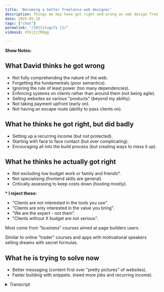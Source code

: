 ```yaml
---
title: 'Becoming a better freelance web designer'
description: Things we may have got right and wrong as web design freelancers.
date: 2025-05-28
tags: ["chat"]
permalink: "/19{{slugify }}/"
videoid: V55jIjtR8gg

---
```


 **Show Notes:**

## What David thinks he got wrong

- Not fully comprehending the nature of the web.
- Forgetting the fundamentals (poor semantics).
- Ignoring the rule of least  power (too many dependencies).
- Enforcing systems on clients rather than around them (not being agile).
- Selling websites as various "products" (beyond my ability).
- Not taking payment upfront (early on).
- Not having an escape route (ability to pass clients on).

## What he thinks he got  right, but did badly
- Setting up a recurring income (but not protected).
- Starting with face to face contact (but over complicating).
- Encouraging all into the build process (but creating ways to mess it up).

## What he thinks he actually got right

- Not excluding low budget work or family and friends*.
- Not specialising (frontend skills are general).
- Critically assessing to keep costs down (hosting mostly).

<div class="side-note">
<p><strong>*  I reject these:</strong></p>

<ul >
<li>"Clients are not interested in the tools you use".</li>
<li>"Clients are only interested in the value you bring".</li>
<li>"We are the expert - not them".</li>
<li>"Clients without X budget are not serious".</li>
</ul>
<p>Most come from "business" courses aimed at page builders users.
</p>
<p> Similar to online "trader" courses and apps with motivational speakers selling dreams with secret formulas.
</p>
</div>




## What he is trying to solve now

- Better messaging (content first over "pretty pictures" of websites).
- Faster building with snippets. (need more jobs and recurring income).

<details> 
<summary>Transcript</summary>

[00:00:05] **Nathan Wrigley:** Hello there and welcome to the No Script Show. Last time we mentioned we wanted to do more content that had practical value.

The plan is to do a series looking at components that make up websites, and this would allow us to get more specific about design, but also accumulate a library of reusable snippets for future website builds we do on the show. But before that, it probably makes sense to talk about who this is all for.

We've called this episode Becoming a Better Freelance Web Designer and that's one of the main reasons behind the show. And I noticed David Waumsley there pointing the finger at himself. How are you doing, David? You all right? 

[00:00:43] **David Waumsley:** Yeah, I'm good. Yeah, this is a little bit self-indulgent, this show, 'cause it is really for me.

But I thought I'm perhaps not the only person out there who single handedly is providing. Client building services, websites for local businesses, and probably not the only person in search of a kind of new method, getting back into HML and CSS and also accommodating intrinsic web design.

So hopefully by, as we'll see on the show notes, it's all about what I think I've done right and wrong over the last 20 years in terms of, what I've learned and how I approach business. 

[00:01:22] **Nathan Wrigley:** Yeah. This episode is really an episode in David lying down on the couch and being like, yeah, some sort of psychological analysis of your own, your own endeavors to build websites.

yeah, interesting. So the idea then of this show is to lay the foundations for future shows in which we build and in quotes, components, bits. For want of a better word, of websites and turn those out as YouTube videos or other types of content. And so this lays the groundwork for who might be interested in that kind of stuff.

So shall I put the show notes up or we at that point? Yeah. In which case we will go right totto the show notes. I'm just gonna say that if you want to follow along with any of this, then on the screen there is the, the URL where you can find all of this. It's no script show slash 19. So the digits one, nine, no script show slash 19 if you wanna.

Find out where these bits and pieces are. Okay. Over to you, David. Kick us off, David, what he thinks he got wrong. 

[00:02:26] **David Waumsley:** Yeah, so yeah, I broke this up into what I got wrong partly right and where I'm going with this. So I think I Nathan, please add in things that you've got. Of course 

[00:02:37] **Nathan Wrigley:** there's plenty that I got wrong as well, but it doesn't always overlap with what you got wrong. So that's interesting. 

[00:02:42] **David Waumsley:** Yeah, And what, it's interesting 'cause it's 20 years since I was started building websites and I. Is, I've come first circle, but I think I understand things better. So the first thing I've put down here is not fully comprehending the nature of the web. And we were talking about this earlier.

I think this is true of most of us who came in at a point where web design was already we had. HTML tables. We were already looking at using the web as this visual tool to promote businesses, and we came in as designers doing that where I think most of us skipped the earlier part of the web story that is this free communication tool that would work on any device.

and it was a H TM L first thing, I think now because of the fact of intrinsic design, we've come full circle all of this a little bit where we're all saying, actually no, the web is a way of largely communicating to people. I. mostly text-based content and then making it pretty and that just swap, it switches the way I look at the whole business.

[00:03:50] **Nathan Wrigley:** Yeah, I think there's a couple of things I would add into there, but basically it's a rehash of what you said. So the first one is that nobody, I think comprehends the nature of the web does that, because it's constantly changing. But also, like you said, the endeavor really was to create this kind of network of computers that in the event of a collapse of one part of the infrastructure, it would still find a way to get information from point A to point B. And, and it really was about academics communicating with other academics to share their knowledge and then it got taken over and we don't need to go into all of that, but it, now it's very much a, it's very much tied to businesses and, selling things in your place online, socially, and what have you. 

And, but it does seem that there is a, the beginnings of a ground swelling, getting back to more of the traditional roots, like an open platform. I. To communicate your message out there in a free way that anybody can latch onto.

But I know that you are in the baseball to use that phrase. I know that you are inside all of this. I don't know that message is landing broadly yet. I. But I think it's beginning to land broadly. I think people are maybe, beginning to have fatigue of being sold at having their data mind and all of that.

So maybe we're at the, cusp of something. And if that's the case, this podcast is very well timed, well done. 

[00:05:20] **David Waumsley:** And also when I was doing the work. it was a friend of mine who dragged me into doing this as a business because she wanted some help with WordPress at the time, and her old business or clients always started because she was in marketing and print.

So the web was just. An addition. Yep. It was just basically turning print into HT ML. Yeah. And that's the way that most of us have come in and talk to clients about it. But if we swap it round to the fact that no, it's a message we're communicating with HDML, which we then make pretty, I. It, does turn everything upside down.

So again, with the next thing, my mistake is forgetting the fundamentals, which is HTML stuff. as you get, as we moved into page builders, I got even less in tune with correct markup to make it more accessible and just to make more sense of the. The content itself. 

[00:06:14] **Nathan Wrigley:** So yeah, I think we can all be forgiven for going along that road because that was just it.

Looking back, that was the way, I suppose it had to go for a little period of time. We were all caught up in, can we make it look like this? Can we use this clever, I don't know, fading technique or sliding technique? Can we get JavaScript to do this thing so that this kind of experience is suddenly possible?

and that's where we went. And the semantics just went out the window because it was all about the pixels on the page and the way it looked, and the, but the mapping of that is so straightforward. we used to hold magazines in our hand and you could do anything with that if you could print it.

It was possible. And then we wanted to simulate that on the internet. So that's what we did for years and we forgot. That it was actually about encapsulating it in this, HTML, the semantics of it. That was, I think, always gonna happen. the prettiness, the pixel pushing, the, making it look nice and to have cool animations and all that.

I think that was, that had to happen. and then there'd be some sort of nascent rebellion, which is what we feel like we got at the minute. So again. I'm, lie down on the couch, David, you can forgive yourself, I think for that one. 

[00:07:28] **David Waumsley:** Yeah, and I think it's a good thing, because it's so simple really to mark up HML fairly effectively so it can reach more people and be usable to, billions of people with disabilities.

And the fact that we're an aging population means that we need to do this even better anyway, if we're to reach more people. So for the small cost of getting your semantics right with your H two ML. The benefits that you might even get as a business Trying to reach people Yeah. Are great. Yeah.

[00:07:56] **Nathan Wrigley:** Okay. So, here's another interesting thing as well, is that the, more recent a, amendments to the HTML, sorry, the, the CSS standards and things like that, if you think about it, we had to go through this. pixel pushing. Make it all look pretty in order for CSS to, and again, I'm using air quotes catch up because a lot of the things in CSS seem like they're trying to simulate what we got in JavaScript, but without JavaScript, if So we've got a lot of things coming in that direction, but hopefully if we strip away the JavaScripts, you know the name of the show, no script show. Yeah, that will make the semantics more possible. Everybody will be able to access it on any kind of device, and it will basically be consumable by all. 

[00:08:40] **David Waumsley:** Yeah, it's been an intro. This is going off again, but we were talking a bit before about Carousel CSS carousels and we, talked around that and there's a big debate going on as we're recording this about that because it turns out these CSS carousels work quite as accessible as they should be, which is okay. Yeah. and you hear lots of conversations about that because, there's a reaffirming, I think in the.

Kind of industry about the fact that we must remember it's HTML and CSS are predominant there, do JavaScript for anything else that can't be done by those first two. But above all of that, accessibility is absolute. That must be the most important thing. Everybody should be able to, because that's what makes the web unique, isn't it? Through the technology. It can reach everyone. 

[00:09:27] **Nathan Wrigley:** Yeah, interesting. And then the next one, the third one, ignoring the rule of least power and then in brackets, too many dependencies. You had to explain this one to me. So what were you meaning here? 

[00:09:37] **David Waumsley:** Yeah. I started with has HTML and CSS.

Didn't learn it very well. Got into WordPress because that allowed me to do all sorts of dynamic stuff and that, and then with learning that, I couldn't have done stuff without WordPress, but then it ended up being other jobs came to me because I'd found a way and then particularly a page builder.

So you it didn't matter if it was a single. Landing page that should have been done with HML and CSS. It suddenly went into this whole bunch of dependencies and you keep building and building upon all these things, forgetting really, that you have to support these and they were never needed, So that was always my mistake, that rule of lease power, that you should start off as simplest possible and as you need it, you add into the pot. 

[00:10:23] **Nathan Wrigley:** I do wonder if this one will go away because just stepping away from HTML and CSS and in almost every aspect of the technology landscape, so not just the internet over complication is the stuff of company's lives, isn't it? They have to invent new things, pitch those new things, convince us that, we need them all, make them, dependable, reliable, something that you wanna subscribe to if you like. And I dunno how many times I've had conversations in the WordPress space in which the, just this massive dependency, headless is a really great example where just so many moving parts to get that to work.

And no doubt there are scenarios where that probably is a decent thing. But for most people it's not. I don't know how I think the curious, the nature of humanity, being curious and trying new things out. I'm not sure that's gonna go away, but you don't need them for almost anything that you want to build as a, I don't know, client website.

You probably don't need any of those dependencies and telling yourself, I don't need to waste time on exploring those things is probably, time, saved, shall we say. 

[00:11:35] **David Waumsley:** Yeah, and I think it'll come into our next episodes looking at components. 'cause we'll have to quit because not only the tools that you might use and the dependency on those, but also the extra complicated code that you might code in there.

Yeah. That weren't needed when the message could have been conveyed in a much simpler way. Yeah. So I think, this rule release power is one that I really hold to now, but. Totally lost it. 'cause you just get carried away. You just think, yeah, it's wonderful. I've got the system through this tool. I love this tool.

[00:12:03] **Nathan Wrigley:** I'm still massively encapsulated in that universe. I'm still dependent upon so many different things. n Engine X, Apache, my sql, some sort of Linux distribution, in my case. Then PHP, gosh, the list goes on. WordPress, a bunch of plugins. Quite a stack. 

[00:12:25] **David Waumsley:** But in your case, nearly everything you are doing relies on a lot of generated content.

So you need something like that. You need some Cs in almost. It does. but it's slightly different from, I think, some of the client sites that I've done, which I should have just used some skills, Oh yeah. 

[00:12:41] **Nathan Wrigley:** I've definitely built client one pager websites, which I've done in the page builder, because I knew that I could achieve it more quickly.

then it's gotta have. Some CMS in the background forever. And really that, I'm thinking of one particular case where it still exists. This website is still there and it is a one pager and it's got a whole CMS behind it. Yeah, makes sense. Updated, yeah. 

[00:13:07] **David Waumsley:** Yeah, the next one was in forcing systems on clients rather than around them.

and I'm put in brackets, not being agile, I just learned in the way that I think, again, this is something which is probably generic to most people who are. Kind of web designers or front end designers, that we used the waterfall method, didn't we? We had a A system where we would agree what the design looked like, and then build it and set all this kind of system up for that, where 24 years ago now, some really clever academics in the more development side of things with the more dynamic languages realize that this kind of doesn't work as a way of building up a project.

And that is one of the things that I've done is I've listened to lots of people who say, oh, you need to do this. You need to have this discovery period. You'll need to run onto this. You need the content first. You need them to provide it through This system just doesn't work at all. Where if I'm Agile, which is basically saying.

Look, we don't know. We'll go and explore this and we won't spend more than what you're going to get back on it. So we'll start as simple as possible together. And you'll pay me for a certain set of work. And then, and that's work better for me than trying to invent some system because it means that they're paying for my time and we're trying to achieve a job, but it's entirely up to them if we go, it's their budget, it's their money.

Yeah, go a different route, so.

[00:14:31] **Nathan Wrigley:** Yeah, we spent a whole load of time, didn't we, talking about being agile on the, on the podcast that we do for, the WP Builds podcast. And that was a really interesting journey, and I think your move more towards listening to clients, getting into conversation with clients, basically the whole thing being a conversation Yeah.

Was, was really transformational for you in a good way. 

[00:14:53] **David Waumsley:** Yeah, and it makes sense. you can now, I mean it's taken, billions of pounds or dollars lost with the government projects and stuff to work out that they have to go agile because simply with a big project, if you start off, the technology might be changed.

You gotta agree it all and say, these are my aims, because they will not be sensible aims perhaps a year down the line. 

[00:15:15] **Nathan Wrigley:** Yeah. Yeah, so good point. 

[00:15:18] **David Waumsley:** yeah, so the next thing was certainly in websites, it is the same thing really as various products. So I put beyond my abilities. So for me, I've realized that I shouldn't do things like e-commerce because I really, I rely on somebody else's technology to do it, and I don't know enough, I can't keep up with it, and there's enough work for me just sticking with basically static sites most of the time.

[00:15:43] **Nathan Wrigley:** Yeah, it's the sort of shiny object syndrome, isn't it? I think given the nature of technology, it's easy to get sucked into those different paths. I decided, as many years ago that e-commerce was not for me. There were just too many headaches there that I knew that I didn't have the technical capability to troubleshoot if things went wrong.

but I, think that's quite a sensible thing, but we're always being pitched the snake oil of. Yeah, do everything for everybody all the time. And I, don't know, I think if you know what your limitations are working towards those limitations might be. Might be the best thing that you ever did.

You probably got less anxiety out of it as well. 

[00:16:22] **David Waumsley:** Yeah. If I want to stay as a single person on my own working, and that's my business, I need to keep it down to what I can stay up to date with. So what I did WooCommerce for some time, but that changes so greatly that I can't keep up with that and then learn the other stuff that I need to do.

So I realized that I'm stretching myself. But also the other thing was just seeing these as products, selling them to clients as products. The agile point again, that you really can't, you can't say you're going to get X project at the beginning of something because you need that room to communicate the direction it might go.

As you make it to realize. And that's the agile approach, isn't it? Yeah. You actually don't quite know what the end is, and you shouldn't know what the end is because you need that room. To be able to change your mind. And yeah. 

[00:17:05] **Nathan Wrigley:** That one's, kind of about learning what your capabilities are and what you're comfortable with and, owning that a little bit and being happy in it, not necessarily always trying to find the next North Star that you need to aim at.

[00:17:18] **David Waumsley:** That's it. Okay. I just think, not selling websites as products is problematic. they're not really a product, are they? they're a communication tool. The web is a communication tool. It changes. We have to be agile. It's the nature of the. 

[00:17:33] **Nathan Wrigley:** Yeah. 

[00:17:34] **David Waumsley:** Yeah. It's not an off, off shelf thing, which begins at this point and ends at that point, hopefully.

Yeah. You buy it and it lasts for so many years. It's just not, doesn't work that way. this next, my next one is one you've never fallen for, I think. 

[00:17:46] **Nathan Wrigley:** No, I, I would just read it out, not taking payments upfront. It sounds like you early on didn't do that. I've never. Not taking payments. There was essentially, I always went for a kind of 40, 40, 20 split, like 40% deposit, 40% on some milestone, and then a final 20%, at the end.

And I've never suffered from that. 'cause it just, the wheels would grind to a halt if people didn't pay. But I never had that even, so that was all right. 

[00:18:15] **David Waumsley:** You have to do a waterfall method with that one though, don't you? You do. So it is easier for me, now because I just say it's a, basically an agile sprint of work we're doing.

You're buying so many hours where we'll work on it with this aim. So I can say, pay that upfront and you've got these hours and then pay it the next, and you've got these hours and. 

[00:18:32] **Nathan Wrigley:** Yeah, but again, you've passed the test, haven't you? You've been paid upfront, whatever the way of doing it in your case. Non waterfall, in my case, much more waterfall.

It, still works, but don't. Don't not get paid and do a load of work. Yeah. that's not great 'cause you probably will regret it at some point. It might work out for years. And then one day you'll, overstep the boundaries or you'll have a client that just simply refuses to pay. And then the, silliness of that system will become self-evident.

[00:19:01] **David Waumsley:** Yeah, I've got the last one on the, what I think I got wrong was not having an escape route. the ability to pass clients on or let clients go free. 

[00:19:12] **Nathan Wrigley:** Which I think, and what did you mean by that? Was this where you'd reached the end of the road of what you could do with them? Or when they came to you and said, look, we need a new website, but we don't wanna work with you.

we want the reins of what you've already built, though. Hand it all over. 

[00:19:24] **David Waumsley:** Yeah, exactly. Most of the time, luckily I haven't really had so much un unless there's been a change of management or person, I haven't had people wanting to leave. But sometimes I've wanted to get rid of certain sites because I don't want to maintain them because I've put all these dependencies in, that, so I've had the problem now with certain things where you, picked your tools, so they were WordPress, a certain page builder, a certain set of these things, and they get to a certain point where some of these.

Tools are no longer, they need changing out. The client's not really ready for that. And, I can't, I want to pass these people on for somebody else to look after. 'cause I don't want to look after the maintenance of these sites bar, I can't do it with, I'm was gonna escape that largely. We doing HML and CSS because, you can, it's has too, Mel, you should be able to go to anybody.

Yeah. with your project. So that, I think not having an escape route, it hadn't really worked out. That in all honesty, the WebPress websites, I've got most of the clients who now I would like to be. Either getting them to do something new again or pass, pass them on. They're 10 years in, more than 10 years, pretty much with the same website that they began with, no work done it.

So it's quite remarkable. But they still see it as they want to keep what they've had, and I think well. Oh, interesting. We're gonna have to start again. And I, don't want to do it in the same way, Yeah. So I can't pass 'em on. 

[00:20:55] **Nathan Wrigley:** Okay. I get it. That makes sense. But hopefully in the future, your html CSS approach, an anybody should be able to pick that up.

However, I do think you are getting to the point where you are in the 5% of people who can cope with the level of knowledge that you've got. I think most people, practi practitioner in this industry. Would not necessarily be able to pick up what you've got because they haven't had the chance to spend the time doing what you do.

But the theory is solid. But, I think you'll only be able to hand things over to a certain subset of people because they won't know. They, they'll look at the HTML and the CSF and go, what the heck is that? Yeah. so that'll be interesting in the Yes. 

[00:21:38] **David Waumsley:** If we wanted. Okay. 

[00:21:39] **Nathan Wrigley:** Shall we move on then?

Let's go to, what you think you did right, but not very well. You've put what he thinks he did right, but did badly. Oh dear. 

[00:21:48] **David Waumsley:** yeah. setting up a recurring income, that was. Good. I think. So that in my case is, I always called it hosting and care and when it was WordPress it needed to have, be cared 'cause it needed updating and licenses needed to be paid on certain things.

Now with the h ML and CSS version of it, I can still say hosting as well, even though. I'm not paying for it really in the case. there's so much free options, but really now I just do it where I say, you can update your site with me. I'll do the updates for you because you haven't got CMS and also, just to keep me around.

[00:22:24] **Nathan Wrigley:** I think, yeah, I think the word hosting is obviously a bit of a weird one there, but it's the word which is most widely understood. Yes. If you were to just frame it as, I will keep your website online. Yes. That's just a bit wordy, but basically means the same, thing. 'cause it is being hosted.

It's just not being hosted in the sense that you are familiar with. It's, if you were to remove the files from the repository where you've got them, their website would disappear. but yeah, I know what you mean. But setting up recurring revenue. is definitely a good one. Yeah. 

[00:22:58] **David Waumsley:** Did you ever, I've never asked you this before, after all these years, I don't think, did you ever set up in the first place where you didn't have a recurring income where you didn't look after this?

So you basically built the sites for people and then Yeah. Had peop people come back to you about those sites? 

[00:23:13] **Nathan Wrigley:** That was basically what my business was at the beginning. It was me building a website, shipping it, and then saying, alright, see you later. And then hoping that in a few years time they came back, which they did, but it was this treadmill.

Of finding new work. However, luckily both you and I started on that journey at a time when people were going from no website to website. Yes. So there was much more of a, the landscape for getting new clients was much bigger. I think now almost every business either has a website. or ha maybe wants to redesign one, but back then most people didn't.

And so there was just this constant supply of the phone ringing, but I don't think that would be the case for me anymore. I feel quite lucky with that. Really, 

[00:24:01] **David Waumsley:** I see I without the recurring, without some kind of retainer to, to stay with certain clients. I think you've got this real problem of the fact that you, in order to make money, you could be churning out hundreds of these, and then you've got hundreds of people who could randomly at any point turn back to you and say, I've got a bit of a problem with the website. Can you fix it? 

[00:24:20] **Nathan Wrigley:** Yeah. 

[00:24:20] **David Waumsley:** And you've got nothing ongoing in, in terms of a relationship with those? 

[00:24:24] **Nathan Wrigley:** yeah, I prob I did that for years and it just worked. it was a bit frenetic at times, but it just worked. And then I hopped on the recurring revenue bandwagon and figured out a price point which worked for the clients that I've got, which was not a lot.

So yeah, that definitely. Okay. Definitely. Good. What's the next one? Oh. Love this one. starting with face-to-face contact, you think, you did this a bit, but it was, you were doing it in an overcomplicated way. For me, it was a piece of cake. It was just always whatever form of connection people got in touch with me with.

So that was the phone or email or whatever. I was always gonna get them towards, if they, if their business was local and I could get in the car always that go and actually be in the same room. But if not, get 'em on a call. I. Skype was the thing back in the day and always tried to do that 'cause I figure I can solve in 10 minutes or I can do more in 10 minutes than I could in a hundred email exchanges.

And, I guess some people are quite good at talking as well. I'm quite good at talking. Yes. That helps. 

[00:25:31] **David Waumsley:** Yeah. you got this right from the beginning. I didn't, I think because I was doing it through a friend, I got into the whole email conversations about what they want, which was stupid.

So I got into the face-to-face eventually, like you did, which was sensible. But I still think now I overcomplicated some of the things that we need to do. it was, again, it is got easier and I think it's gonna get even easier now when I explain. The approach, if you like, this kind of HDML first approach, this idea that, they could be doing it themselves if they wanted.

It's no hard sale, Yeah. I could even teach 'em a bit, but we'll keep adding to this. We'll make it better and we'll work that way. 

[00:26:10] **Nathan Wrigley:** So in an odd way, I think also this, in a, in the future, this might become a bit of a, and I hate to use the word, but I'm gonna, it's the only one I've got superpower, because I think we're facing like automation and ai.

Overload and just being a human, just being a person that somebody can hop on a phone call with is gonna be such a, an interesting commodity. I think it'll be cherished, in the future. And so I think leaning into this is really good. It is. Sure. Is it time consuming? Yeah, of course it's time consuming, but there's much more humanity in it and I think it'll pay dividends.

Keep going, David. Bravo. 

[00:26:50] **David Waumsley:** Do you know what it should be? The thing that we do best in it. Soft skills communicating. that's what we're here to do with the design. So if we can't do it with the clients, it's. 

[00:26:59] **Nathan Wrigley:** Yeah, that's a really great way of thinking about it. If you can't, if you can't interface with a client in a way that, you can talk about it, how the heck are you gonna build it?

How are you gonna communicate it if you can't have a discussion about it, an actual discussion. And email is so any form of written communica so much gets lost, the nuance gets lost. you see that moment when the, you're talking about a thing and the client's eyes get a bit wider and they get more heated and talk quicker, it's oh, that's the bit that they're interested in.

I got it. so anyway, there we go. 

[00:27:31] **David Waumsley:** Yeah. and then the last one on this one I'm doing right, but getting it wrong, is encouraging all into the build process. So you know, all the stakeholders in it. Generally it's just one person, so not such a problem. But sometimes with the bigger organizations, everybody, I include them.

I thought it was brilliant when I used to do it. I was a big fan of getting clients involved in the page builder. Yeah. Page builder. Yeah. Yeah. Was the real leveler. Yep. because they didn't need the skills. We could work together on this stuff and there was some good in that, some really good moments out of doing that, but also it just introduced them to ways to be able to mess up their own websites as well.

okay. Yeah. Yeah. Where now I think if I'm doing it, I still wanna encourage them into the, into exactly what I'm doing as much as they're interested in. In terms of getting the messaging, maybe understanding some basic case, how it's put together. I'm keen if they're interested in that. So it's a, I want people to be involved in it, but I just, I wouldn't do it in that way with the. 

[00:28:30] **Nathan Wrigley:** No. Okay. Okay. All right. Let's move on to this. Is the moment, really the bits that you think you've got right. With a few caveats towards the end? Yeah. okay. 

[00:28:40] **David Waumsley:** Yeah. there's a bit of a. Bit of a gripe here in that one. 

so not excluding low budget work, family, or friends is one of the things that, that's why I put the little, asterisks against that because that's, controversial in a lot of circles.

But that's been really good because just taking on any work means that I don't have to spend any time on marketing. It just means people come up and I find a way to meet them where they are. That's. Something that Paul Lacey said that term, I liked it. and I think that's really good because actually long term they're, they've been the most loyal people.

they're with me, some of these. brother's site will be going back almost 20 years, so he is probably given me more money than any client has up to this point, Interesting. Yeah. And so I think I got that right. 

[00:29:27] **Nathan Wrigley:** Maybe, it's a function of you though. Maybe there is something in this one that people do wanna avoid because, maybe you are somebody that finds yourself getting hot under the collar and falling out with people if they don't listen or behave in a way that you anticipate.

but I think you are quite a. A relaxed kind of approach to most things. So maybe that works in your favor, when the client does something and then on does it all in a heartbeat and creates lots of work for you, maybe you are able to roll with that a little bit better. So I can see why that rule might not work for me.

it's totally worked. I've worked with, family and friends. I was just telling you, I've agreed to do a website for. a friend basically in the near future. Very happy to do that. it's actually philanthropic, so it's a little bit different, but, yeah, I would agree with that. it has worked for me too, but what are the, what are the caveats?

Do you wanna say them out loud or not? 

[00:30:22] **David Waumsley:** no, I'll say it was just because of the fact that I'm saying that, and a lot of people would jump at me on this one. There are bunch of statements which I reject, which I used to hear particularly, I think more in sort of Facebook groups in the. Page builder circles and there would be these things that grind my gear, so I'll just go through 'em, which is, clients aren't interested in the tools you use.

Clients are only interested in the value you bring. You are the expert, not them. Clients without X budget are not serious. And these are all things that I think are the last things that perhaps page builders should use. And I think they come from these kind of. Business courses for page builder users that are a little bit like the online trader courses and apps that you get.

They're led by motivational speakers who sell you the dream of a lifestyle, tell you what the secret formulas are for dealing with it, but they don't concentrate on whether you've got the skills to match. 

[00:31:21] **Nathan Wrigley:** Oh, I think that's those kind of things. that's the hook, isn't it? they can sell you this dream, but if you don't have the skills to match, it doesn't matter.

And I've always taken the approach, and you've said this I think prior to hitting record, that essentially there's gotta be a little bit of, skepticism. Because if somebody truly is that person, why are they packaging it? I'm selling it. 

[00:31:41] **David Waumsley:** Yeah. 

[00:31:41] **Nathan Wrigley:** Telling it to you. 

[00:31:42] **David Waumsley:** Exactly. You would keep hush or you would be the industry leader.

Everybody would be doing what you are doing. You wouldn't have a secret any longer, would you? No, exactly. so yeah, and they generally don't talk, and I think with all of those who are a little bit dangerous because of the fact that, there is a. Some truth, obviously, truth in all of those things.

if a client doesn't have enough certain budget, you may, because of the way that your organization works, you have a limit. There's always some sort of, top level. But to just set this and to say that people can't have a website, It just go, it grates me my gear so much because the, web was given to us for free.

Oh, nice. So anybody can, It was so anybody can get HTM l document out that explains on their domain to reach everybody. That's a freebie. We come in and we improve upon that with our skills that we bring to it. So I think when somebody says if they don't have X money, they shouldn't be on the web. It's just. 

[00:32:43] **Nathan Wrigley:** Yeah, that, that, that's a really interesting framing of that argument. I love that. So the web, H-T-M-L-C-S-S is free, and we come on and finesse it. And so the idea of closing people out, you, have no business having a website without X number of, let's say dollars down.

Yeah. Yes. Yes you do. Yes, you totally do. It's, free. It's, almost like a human, Okay. So there's all the caveats as well, Then, sorry, that was my rant. no. I enjoyed it. I enjoyed it. It's good to see the pitchforks coming out a little tiny bit. the next one then is not specializing.

You think you've got that right? you're glad about that? 

[00:33:23] **David Waumsley:** Yeah. Because I think a lot of people will say, particularly these business courses, that you need to find a niche. And I think that's true in the sense of what you do and the person you do the locality or in on all those kind of things put you in a niche.

But I think trying to say, I only do this type of websites, I do websites for plumbers only or for vets, Sonia, I think no, because the skills we should be bringing are these front end generic skills. These things about being able to communicate through HTML, the message of someone, and I'm not gonna be an expert in veterinary practices.

and be a, that they're good to be the expert. My job is to use my general skills, soft skills to be able to pull out what their messages is within their specialty. So I think no, I'm, I've decided a generalist is perfect given what I do. 

[00:34:15] **Nathan Wrigley:** Yeah, precisely Given what you do. And also, if there's a really nice project that you turn down, because it's not a vet website, that seems such a shame, you might learn.

So much during that and enjoy the process and they're just the perfect client in every way. But Are you a vet? No, I'm so sorry. we and I set up We have no business doing your website. 

[00:34:35] **David Waumsley:** yeah, exactly. And if I set up, David's website, building for vets or something, and then Nathan comes along in the same area and says, I've got even better vet sites, You know what I mean? Get into that.

[00:34:49] **Nathan Wrigley:** I do, This is something I've mulled over for a long time. My skills regarding vet's websites, as opposed to yours. I, I dimmu, I think, I think you're probably better. Next one then. Critically assessing to keep costs down. Oh, yeah. Okay. 

[00:35:05] **David Waumsley:** I've always been. 

[00:35:06] **Nathan Wrigley:** Yeah, you have always been.

You are much better at this than I am. 

[00:35:09] **David Waumsley:** Yeah. Checking out the backgrounds of people into whether there's something that's something I've done with sort of page builders. I trust the people and look into them, not just what they're selling me, and I've done it a lot with hosting as well, which has saved clients money, I think, because hosting can be really expensive and they'll sell you a whole load of stuff you don't need.

Where I've always jumped onto the easiest way to be able to do the hosting that I think is safe enough for me to be able to manage. anyway, there's not much of a point on. 

[00:35:38] **Nathan Wrigley:** No, but I, think you're right. I was always taking intuitions from you about those kind of things. 'cause you would always do the research, whereas I just generally didn't ever get to Yeah.

More due diligence on yeah. Exactly. Being marketed at me. Yeah. and then I, guess our final section Yes. So is what you're trying to solve now, what's going 

[00:35:57] **David Waumsley:** on? Yeah, better messaging. So I need to talk to clients. I need to get over this intrinsic design. I need to get over this. What I've been saying through this is this kind of content first over pretty pictures of websites thing that we've been stuck in for the last, I don't know, 25 years.

And that's, what I've gotta get much better at being able to get this over to clients I think. And, the next one really, which is just the lead up, this is our segue to the rest of nicely on the episodes, is, we need faster building with snippets, which is why we're going to stop looking at all these components, because I need them for more jobs and more recurving.

[00:36:37] **Nathan Wrigley:** Yeah. So the intention for you, as a business is to have a collection of. Tried and tested bits of websites, components of websites that you yourself can reuse, store them in some repository of your own confection. but also as a nice gesture is to demonstrate on YouTube videos like this, how you have gone about doing that.

Building them from the ground up, what they do, how they do it, how you could copy and simulate what David's doing so that you don't have to do. All the hard work sounds like, sounds like fun. So is that, the plan then to start doing those fairly soon? 

[00:37:14] **David Waumsley:** Yeah, I think so. Hopefully I'm putting him on the spot here.

'cause we're mentioning, we, hopefully we might have our previous guest, Paul might come and join us where we can just talk a bit about what components we do. Because big debate I, for me is I want to simplify everything. So every time I start to look at any kind of component you make, I just think, do we need this?

[00:37:34] **Nathan Wrigley:** no. But that, I think that's brilliant. I think that's a really good way of approaching it. Certainly from the. the accessibility point of view, the optimization point of view, the SEO point of view, all of it feeds into that. So rather than starting with everything, being bloated and then installing things so that you can undo the bloat work from the basis of, do I need this?

And only if it needs to go in, put it in, it'd be a fascinating journey. Yeah. so you are, we're calling those components and the idea then is that, over the next weeks, months, whatever, joined by Paul Lacey. I guess from time to time, is to build out those components and show how it can be done.

That'd be nice. Yeah. 

[00:38:13] **David Waumsley:** Yeah. I'll be stealing from everybody, by the way. 

[00:38:15] **Nathan Wrigley:** But that's the nature of the web, right? It's, and it's not called stealing by the way. It's, it's borrowing, I think honoring honor. Yeah, that's right. Be honoring many people. That's right. You will be mentioning them by name.

if that's the case. And we've come to the end of that one. Is the, is it time to say farewell? It is. that was interesting. So now we know what David's good at and what he's not very good at by his own submission. And, hopefully yeah, in the near future, we'll start doing a bunch of content related to.

Like practical, how to videos about little web-based components, bits and pieces that you can use to make your own workplace. 

[00:38:53] **David Waumsley:** Yeah. 

[00:38:53] **Nathan Wrigley:** I like that 

[00:38:54] **David Waumsley:** the format that we might do, because it gives us a chance to look at just one part of a website and talk about the UX and the design. Yep. And even SEO and, pull it apart.

Where before, where we were starting to build sites, we, it was a bunch of code that we just had to skim over quickly. Yeah. So we can start to really hone in on the Cody stuff, but also the. Where it fits into the design. I 

[00:39:16] **Nathan Wrigley:** like that. Yeah, me too. I've got some ideas which I'll share after I've stopped this video.

So I'll, I'll speak to you in a few seconds, but thank you. If you've been listening or watching, really appreciate it. Thanks, David. Thanks. Bye bye-bye.

</details> 
